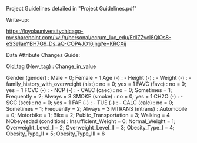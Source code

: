 Project Guidelines detailed in "Project Guidelines.pdf"


Write-up:

https://loyolauniversitychicago-my.sharepoint.com/:w:/g/personal/ecrum_luc_edu/EdlZZvcl8QlOs8-eS3e1aeYBH7G9_Ds_aQ-COPAJO16jng?e=KRCXij



Data Attribute Changes Guide:

Old_tag (New_tag) : Change_in_value

Gender (gender) : Male = 0; Female = 1
Age (-) : -
Height (-) : -
Weight (-) : -
family_history_with_overweight (hist) : no = 0; yes = 1
FAVC (favc) : no = 0; yes = 1
FCVC (-) : -
NCP (-) : -
CAEC (caec) : no = 0; Sometimes = 1; Frequently = 2; Always = 3
SMOKE (smoke) : no = 0; yes = 1
CH2O (-) : -
SCC (scc) : no = 0; yes = 1
FAF (-) : -
TUE (-) : -
CALC (calc) : no = 0; Sometimes = 1; Frequently = 2; Always = 3
MTRANS (mtrans) : Automobile = 0; Motorbike = 1; Bike = 2; Public_Transportation = 3; Walking = 4
NObeyesdad (condition) : Insufficient_Weight = 0; Normal_Weight = 1; Overweight_Level_I = 2; Overweight_Level_II = 3; 
                         Obesity_Type_I = 4; Obesity_Type_II = 5; Obesity_Type_III = 6
